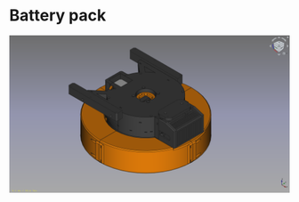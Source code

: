 # Battery pack

![battery pack](https://github.com/lacina-dev/VITULUS-3D-models/blob/main/Mower%20unit/MowerUnit.png?raw=true)
